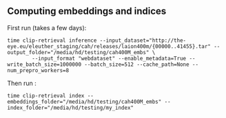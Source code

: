 ## Computing embeddings and indices

First run (takes a few days):
```
time clip-retrieval inference --input_dataset="http://the-eye.eu/eleuther_staging/cah/releases/laion400m/{00000..41455}.tar" --output_folder="/media/hd/testing/cah400M_embs" \
        --input_format "webdataset" --enable_metadata=True --write_batch_size=1000000 --batch_size=512 --cache_path=None --num_prepro_workers=8
```

Then run :
```
time clip-retrieval index --embeddings_folder="/media/hd/testing/cah400M_embs" --index_folder="/media/hd/testing/my_index"
```
